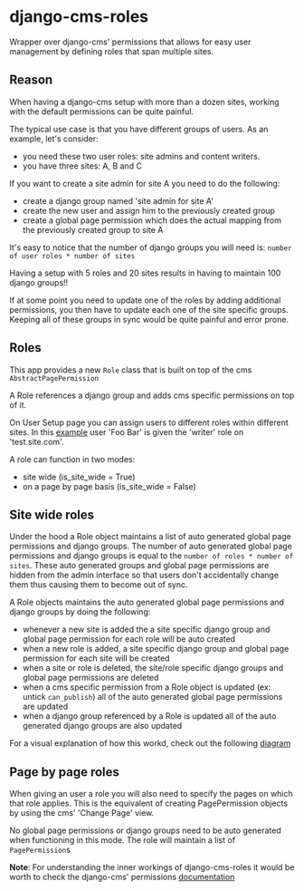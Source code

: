 django-cms-roles
================

Wrapper over django-cms' permissions that allows for easy user management by defining roles that span multiple sites.


Reason
------
When having a django-cms setup with more than a dozen sites, working with the default permissions can be quite painful.

The typical use case is that you have different groups of users. 
As an example, let's consider:
* you need these two user roles: site admins and content writers.
* you have three sites: A, B and C

If you want to create a site admin for site A you need to do the following:
* create a django group named 'site admin for site A'
* create the new user and assign him to the previously created group
* create a global page permission which does the actual mapping from the previously created group to site A

It's easy to notice that the number of django groups you will need is:
```number of user roles * number of sites```

Having a setup with 5 roles and 20 sites results in having to maintain 100 django groups!!

If at some point you need to update one of the roles by adding additional permissions,
you then have to update each one of the site specific groups. Keeping all of these
groups in sync would be quite painful and error prone.

Roles
-----
This app provides a new ```Role``` class that is built on top of the cms ```AbstractPagePermission```

A Role references a django group and adds cms specific permissions on top of it.

On User Setup page you can assign users to different roles within different sites.
In this [example](https://github.com/kux/django-cms-roles/blob/master/User_Setup.png)
user 'Foo Bar' is given the 'writer' role on 'test.site.com'.

A role can function in two modes:
* site wide (is_site_wide = True)
* on a page by page basis (is_site_wide = False)

Site wide roles
---------------
Under the hood a Role object maintains a list of auto generated global page permissions
and django groups. The number of auto generated global page permissions and django groups
is equal to the ```number of roles * number of sites```. These auto generated groups and
global page permissions are hidden from the admin interface so that users don't accidentally
change them thus causing them to become out of sync.

A Role objects maintains the auto generated global page permissions and django groups by doing
the following:
* whenever a new site is added the a site specific django group and global page permission
  for each role will be auto created
* when a new role is added, a site specific django group and global page permission
  for each site will be created
* when a site or role is deleted, the site/role specific django groups and global page permissions
  are deleted
* when a cms specific permission from a Role object is updated (ex: untick ```can_publish```)
  all of the auto generated global page permissions are updated
* when a django group referenced by a Role is updated all of the auto generated django groups
  are also updated

For a visual explanation of how this workd, check out the following
[diagram](https://github.com/kux/django-cms-roles/blob/master/user_setup_diagram.png)


Page by page roles
------------------
When giving an user a role you will also need to specify the pages on which that role applies.
This is the equivalent of creating PagePermission objects by using the cms' 'Change Page' view.

No global page permissions or django groups need to be auto generated when functioning in this mode.
The role will maintain a list of ```PagePermission```s


**Note**: For understanding the inner workings of django-cms-roles it would be worth to check the
django-cms' permissions [documentation](http://django-cms.readthedocs.org/en/latest/advanced/permissions_reference.html)
